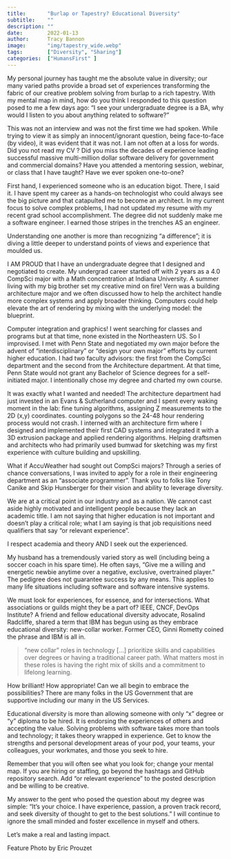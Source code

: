 ```yaml
---
title:       "Burlap or Tapestry? Educational Diversity"
subtitle:    ""
description: ""
date:        2022-01-13
author:      Tracy Bannon
image:       "img/tapestry_wide.webp"
tags:        ["Diversity", "Sharing"]
categories:  ["HumansFirst" ]
---
```

My personal journey has taught me the absolute value in diversity; our  many varied paths provide a broad set of experiences transforming the fabric of our creative problem solving from burlap to a rich tapestry.  With my mental map in mind, how do you think I responded to this question posed to me a few days ago:  “I see your undergraduate degree is a BA, why would I listen to you about anything related to software?”

This was not an interview and was not the first time we had spoken. While trying to view it as simply an innocent/ignorant question, being face-to-face (by video), it was evident that it was not. I am not often at a loss for words.  Did you not read my CV ?  Did you miss the decades of experience leading successful massive multi-million dollar software delivery for government and commercial domains?  Have you attended a mentoring session, webinar, or class that I have taught?  Have we ever spoken one-to-one?

First hand, I experienced someone who is an education bigot.  There, I said it.  I have spent my career as a hands-on technologist who could always see the big picture and that catapulted me to become an architect.  In my current focus to solve complex problems, I had not updated my resume with my recent grad school accomplishment.  The degree did not suddenly make me a software engineer.  I earned those stripes in the trenches AS an engineer. 

Understanding one another is more than recognizing “a difference”; it is diving a little deeper to understand points of views and experience that moulded us.

I AM PROUD that I have an undergraduate degree that I designed and negotiated to create. My undergrad career started off with 2 years as a 4.0 CompSci major with a Math concentration at Indiana University.  A summer living with my big brother set my creative mind on fire!  Vern was a building architecture major and we often discussed how to help the architect handle more complex systems and apply broader thinking. Computers could help elevate the art of rendering by mixing with the underlying model:  the blueprint.  

Computer integration and graphics!  I went searching for classes and programs but at that time, none existed in the Northeastern US.  So I improvised.  I met with Penn State and negotiated my own major before the advent of “interdisciplinary” or “design your own major” efforts by current higher education. I had two faculty advisors: the first from the CompSci department and the second from the Architecture department.  At that time, Penn State would not grant any Bachelor of Science degrees for a self-initiated major.  I intentionally chose my degree and charted my own course.

It was exactly what I wanted and needed!  The architecture department had just invested in an  Evans & Sutherland computer and I spent every waking moment in the lab: fine tuning algorithms, assigning Z measurements to the 2D (x,y) coordinates.  counting polygons so the 24-48 hour rendering process would not crash. I interned with an architecture firm where I designed and implemented their first CAD systems and integrated it with a 3D extrusion package  and applied rendering algorithms.  Helping draftsmen and architects who had primarily used bumwad for sketching was my first experience with culture building and upskilling.

What if AccuWeather had sought out CompSci majors?  Through a series of chance conversations, I was invited to apply for a role in their engineering department as an “associate programmer”.  Thank you to folks like Tony Canike and Skip Hunsberger for their vision and ability to leverage diversity.

We are at a critical point in our industry and as a nation.  We cannot cast aside highly motivated and intelligent people because they lack an academic title.  I am not saying that higher education is not important and doesn’t play a critical role; what I am saying is that job requisitions need qualifiers that say “or relevant experience”.

I respect academia and theory AND I seek out the experienced.

My husband has a tremendously varied story as well (including being a soccer coach in his spare time).  He often says, “Give me a willing and energetic newbie anytime over a negative, exclusive, overtrained player.”  The pedigree does not guarantee success by any means. This  applies to many life situations including software and software intensive systems. 

We must look for experiences, for essence, and for intersections.  What associations or guilds might they be a part of? IEEE, CNCF, DevOps Institute? A friend and fellow educational diversity advocate, Rosalind Radcliffe, shared a term that IBM has begun using as they embrace educational diversity: new-collar worker. Former CEO, Ginni Rometty coined the phrase and IBM is all in.

>“new collar” roles in technology […] prioritize skills and capabilities over degrees or having a traditional career path. What matters most in these roles is having the right mix of skills and a commitment to lifelong learning.  

How brilliant! How appropriate! Can we all begin to embrace the possibilities? There are many folks in the US Government that are supportive including our many in the US Services.

Educational diversity is more than allowing someone with only “x” degree or “y” diploma to be hired.  It is endorsing the experiences of others and accepting the value. Solving problems with software takes more than tools and technology; it takes theory wrapped in experience. Get to know the strengths and personal development areas of your pod, your teams, your colleagues, your workmates, and those you seek to hire.

Remember that you will often see what you look for; change your mental map. If you are hiring or staffing, go beyond the hashtags and GitHub repository search.  Add “or relevant experience” to the posted description and be willing to be creative.

My answer to the gent who posed the question about my degree was simple: “It’s your choice. I have experience, passion, a proven track record, and seek diversity of thought to get to the best solutions.” I will continue to ignore the small minded and foster excellence in myself and others.   

Let’s make a real and lasting impact.

Feature Photo by Eric Prouzet
